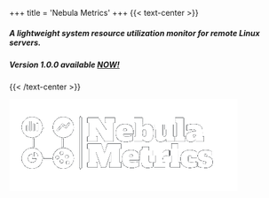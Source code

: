 +++
title = 'Nebula Metrics'
+++
{{< text-center >}}
<h5>A lightweight system resource utilization monitor for remote Linux servers.</h5>
<h5>
    Version 1.0.0 available
    <a target="_blank" href="https://github.com/joshuaseligman18/nebula-metrics/releases/">
        <b>NOW!</b>
    </a>
</h5>
{{< /text-center >}}

![Nebula Metrics logo](/images/logo-dark.png?classes=nebula-logo)

